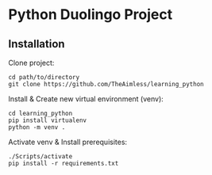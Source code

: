 # Python Duolingo Project
## Installation
Clone project:

    cd path/to/directory
    git clone https://github.com/TheAimless/learning_python
    
Install & Create new virtual environment (venv):

    cd learning_python
    pip install virtualenv
    python -m venv .

Activate venv & Install prerequisites:

    ./Scripts/activate
    pip install -r requirements.txt
